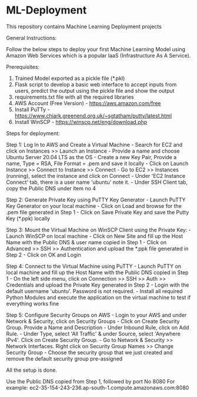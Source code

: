# ML-Deployment
This repository contains Machine Learning Deployment projects

General Instructions:

Follow the below steps to deploy your first Machine Learning Model using Amazon Web Services which is a popular IaaS (Infrastructure As A Service).

Prerequisites:
1) Trained Model exported as a pickle file (*.pkl)
2) Flask script to develop a basic web interface to accept inputs from users, predict the output using the pickle file and show the output
3) requirements.txt file with all the required libraries
4) AWS Account (Free Version) - https://aws.amazon.com/free
5) Install PuTTy - https://www.chiark.greenend.org.uk/~sgtatham/putty/latest.html
6) Install WinSCP - https://winscp.net/eng/download.php

Steps for deployment:

Step 1: Log In to AWS and Create a Virtual Machine
	- Search for EC2 and click on Instances >> Launch an Instance
	- Provide a name and choose Ubuntu Server 20.04 LTS as the OS
	- Create a new Key Pair, Provide a name, Type = RSA, File Format = .pem and save it locally
	- Click on Launch Instance >> Connect to Instance >> Connect
	- Go to EC2 >> Instances (running), select the instance and click on Connect
	- Under 'EC2 Instance Connect' tab, there is a user name 'ubuntu' note it.
	- Under SSH Client tab, copy the Public DNS under item no 4

Step 2: Generate Private Key using PuTTY Key Generator
	- Launch PuTTY Key Generator on your local machine
	- Click on Load and browse for the .pem file generated in Step 1
	- Click on Save Private Key and save the Putty Key (*.ppk) locally

Step 3: Mount the Virtual Machine on WinSCP Client using the Private Key:
	- Launch WinSCP on local machine
	- Click on New Site and fill up the Host Name with the Public DNS & user name copied in Step 1
	- Click on Advanced >> SSH >> Authentication and upload the *.ppk file generated in Step 2
	- Click on OK and Login

Step 4: Connect to the Virtual Machine using PuTTY
	- Launch PuTTY on local machine and fill up the Host Name with the Public DNS copied in Step 1
	- On the left side menu, click on Connection >> SSH >> Auth >> Credentials and upload the Private Key generated in Step 2
	- Login with the default username 'ubuntu'. Password is not required.
	- Install all required Python Modules and execute the application on the virtual machine to test if everything works fine

Step 5: Configure Security Groups on AWS
	- Login to your AWS and under Network & Security, click on Security Groups
	- Click on Create Security Group. Provide a Name and Description
	- Under Inbound Rule, click on Add Rule. 
	- Under Type, select 'All Traffic' & under Source, select 'Anywhere IPv4'. Click on Create Security Group.
	- Go to Network & Security >> Network Interfaces. Right click on Security Group Names >> Change Security Group
	- Choose the security group that we just created and remove the default security group pre-assigned

All the setup is done. 

Use the Public DNS copied from Step 1, followed by port No 8080
For example: ec2-35-154-243-236.ap-south-1.compute.amazonaws.com:8080
